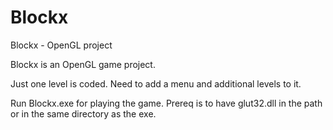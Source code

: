 # Blockx
Blockx - OpenGL project

Blockx is an OpenGL game project.

Just one level is coded. Need to add a menu and additional levels to it.

Run Blockx.exe for playing the game. Prereq is to have glut32.dll in the path or in the same directory as the exe.